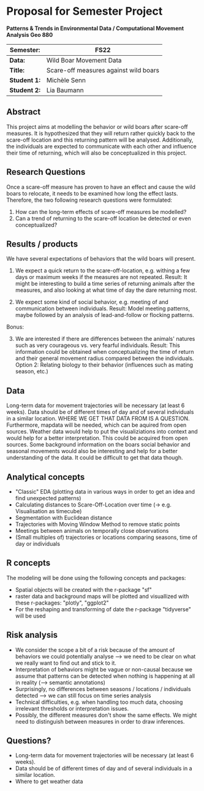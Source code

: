 # Proposal for Semester Project

**Patterns & Trends in Environmental Data / Computational Movement
Analysis Geo 880**

| Semester:      | FS22                              |
|----------------|---------------------------------- |
| **Data:**      | Wild Boar Movement Data           |
| **Title:**     | Scare-off measures against wild boars         |
| **Student 1:** | Michèle Senn                 |
| **Student 2:** | Lia Baumann                 |

## Abstract 
<!-- (50-60 words) -->
This project aims at modelling the behavior or wild boars after scare-off measures. It is hypothesized that they will return rather quickly back to the scare-off location and this returning pattern will be analysed. Additionally, the individuals are expected to communicate with each other and influence their time of returning, which will also be conceptualized in this project.

## Research Questions
<!-- (50-60 words) --> 
<!--at least 2 research questions -->
Once a scare-off measure has proven to have an effect and cause the wild boars to relocate, it needs to be examined how long the effect lasts. Therefore, the two following research questions were formulated:
1. How can the long-term effects of scare-off measures be modelled?
2. Can a trend of returning to the scare-off location be detected or even conceptualized?

## Results / products

We have several expectations of behaviors that the wild boars will present.

1. We expect a quick return to the scare-off-location, e.g. withing a few days or maximum weeks if the measures are not repeated.
Result: It might be interesting to build a time series of returning animals after the measures, and also looking at what time of day the dare returning most.

2. We expect some kind of social behavior, e.g. meeting of and communication between individuals.
Result: Model meeting patterns, maybe followed by an analysis of lead-and-follow or flocking patterns.

Bonus:

3. We are interested if there are differences between the animals' natures such as very courageous vs. very fearful individuals.
Result: This information could be obtained when conceptualizing the time of return and their general movement radius compared between the individuals. Option 2: Relating biology to their behavior (influences such as mating season, etc.)

## Data
<!-- What data will you use? Will you require additional context data? Where do you get this data from? Do you already have all the data? --> 
Long-term data for movement trajectories will be necessary (at least 6 weeks). Data should be of different times of day and of several individuals in a similar location. WHERE WE GET THAT DATA FROM IS A QUESTION.
Furthermore, mapdata will be needed, which can be aquired from open sources.
Weather data would help to put the visualiziations into context and would help for a better interpretation. This could be acquired from open sources. Some background information on the boars social behavior and seasonal movements would also be interesting and help for a better understanding of the data. It could be difficult to get that data though.

## Analytical concepts
<!-- Which analytical concepts will you use? What conceptual movement spaces and respective modelling approaches of trajectories will you be using? What additional spatial analysis methods will you be using? -->
- "Classic" EDA (plotting data in various ways in order to get an idea and find unexpected patterns)
- Calculating distances to Scare-Off-Location over time (-> e.g. Visualisation as timecube)
- Segmentation with Euclidean distance
- Trajectories with Moving Window Method to remove static points
- Meetings between animals on temporally close observations
- (Small  multiples of) trajectories or locations comparing seasons, time of day or individuals

## R concepts
<!-- Which R concepts, functions, packages will you mainly use. What additional spatial analysis methods will you be using? --> 
The modeling will be done using the following concepts and packages:
- Spatial objects will be created with the r-package "sf"
- raster data and background maps will be plotted and visuallized with these r-packages: "plotly", "ggplot2"
- For the reshaping and transforming of date the r-package "tidyverse" will be used

## Risk analysis
<!-- What could be the biggest challenges/problems you might face? What is your plan B? --> 
- We consider the scope a bit of a risk because of the amount of behaviors we could potentially analyse --> we need to be clear on what we really want to find out and stick to it.
- Interpretation of behaviors might be vague or non-causal because we assume that patterns can be detected when nothing is happening at all in reality (--> semantic annotations)
- Surprisingly, no differences between seasons / locations / individuals detected --> we can still focus on time series analysis
- Technical difficulties, e.g. when handling too much data, choosing irrelevant thresholds or interpretation issues.
- Possibly, the different measures don't show the same effects. We might need to distinguish between measures in order to draw inferences.

## Questions?
<!-- Which questions would you like to discuss at the coaching session? -->
- Long-term data for movement trajectories will be necessary (at least 6 weeks).
- Data should be of different times of day and of several individuals in a similar location.
- Where to get weather data